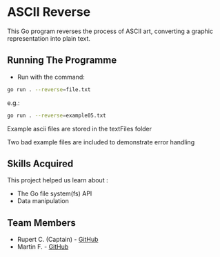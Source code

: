 # ASCII Reverse

This Go program reverses the process of ASCII art, converting a graphic representation into plain text.

## Running The Programme

- Run with the command:
```bash
go run . --reverse=file.txt
```
e.g.:
```bash
go run . --reverse=example05.txt
```
Example ascii files are stored in the textFiles folder

Two bad example files are included to demonstrate error handling

## Skills Acquired

This project helped us learn about :

- The Go file system(fs) API
-  Data manipulation


## Team Members

- Rupert C. (Captain) - [GitHub](https://github.com/RupertCheetham)
- Martin F. - [GitHub](https://github.com/m-fenton)